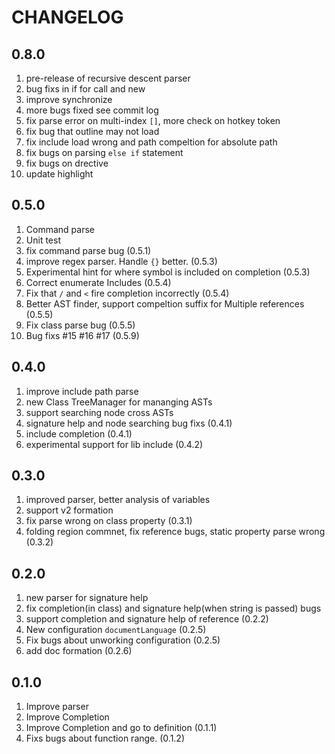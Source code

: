 # CHANGELOG

## 0.8.0
1. pre-release of recursive descent parser
2. bug fixs in if for call and new
3. improve synchronize
4. more bugs fixed see commit log
5. fix parse error on multi-index `[]`, more check on hotkey token
6. fix bug that outline may not load 
7. fix include load wrong and path compeltion for absolute path
8. fix bugs on parsing `else if` statement
9. fix bugs on drective
10. update highlight

## 0.5.0

1. Command parse
2. Unit test
3. fix command parse bug (0.5.1)
4. improve regex parser. Handle `{}` better. (0.5.3)
5. Experimental hint for where symbol is included on completion (0.5.3)
6. Correct enumerate Includes (0.5.4)
7. Fix that `/` and `<` fire completion incorrectly (0.5.4)
8. Better AST finder, support compeltion suffix for Multiple references (0.5.5)
9. Fix class parse bug (0.5.5)
10. Bug fixs #15 #16 #17 (0.5.9)

## 0.4.0

1. improve include path parse
2. new Class TreeManager for mananging ASTs
3. support searching node cross ASTs
4. signature help and node searching bug fixs (0.4.1)
5. include completion (0.4.1)
6. experimental support for lib include (0.4.2)

## 0.3.0

1. improved parser, better analysis of variables
2. support v2 formation
3. fix parse wrong on class property (0.3.1)
4. folding region commnet, fix reference bugs, static property parse wrong (0.3.2)

## 0.2.0

1. new parser for signature help
2. fix completion(in class) and signature help(when string is passed) bugs
3. support completion and signature help of reference  (0.2.2)
4. New configuration `documentLanguage` (0.2.5)
5. Fix bugs about unworking configuration (0.2.5)
6. add doc formation (0.2.6)

## 0.1.0

1. Improve parser
2. Improve Completion
3. Improve Completion and go to definition (0.1.1)
4. Fixs bugs about function range. (0.1.2)
